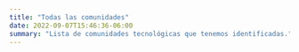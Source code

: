 ```yaml
---
title: "Todas las comunidades"
date: 2022-09-07T15:46:36-06:00
summary: "Lista de comunidades tecnológicas que tenemos identificadas."
---
```


